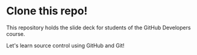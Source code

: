 # Clone this repo!

This repository holds the slide deck for students of the GitHub Developers course. 

Let's learn source control using GitHub and Git!
